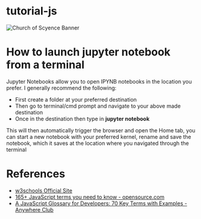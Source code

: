 # tutorial-js

<img src="https://github.com/johnnycowboy3033/resources/blob/main/banners/banner-galileo-galilei.png" alt="Church of Scyence Banner">

# How to launch jupyter notebook from a terminal

Jupyter Notebooks allow you to open IPYNB notebooks in the location you prefer. I generally recommend the following:     

* First create a folder at your preferred destination      
* Then go to terminal/cmd prompt and navigate to your above made destination      
* Once in the destination then type in **jupyter notebook**     

This will then automatically trigger the browser and open the Home tab, you can start a new notebook with your preferred kernel, rename and save the notebook, which it saves at the location where you navigated through the terminal

# References
* [w3schools Official Site](https://www.w3schools.com/js/js_switch.asp)
* [165+ JavaScript terms you need to know - opensource.com](https://opensource.com/article/22/9/javascript-glossary)
* [A JavaScript Glossary for Developers: 70 Key Terms with Examples - Anywhere Club](https://aw.club/global/en/blog/a-javascript-glossary-for-developers-70-key-terms)
